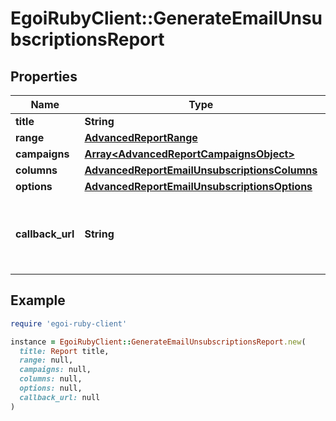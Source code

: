 # EgoiRubyClient::GenerateEmailUnsubscriptionsReport

## Properties

| Name | Type | Description | Notes |
| ---- | ---- | ----------- | ----- |
| **title** | **String** | Advanced report title |  |
| **range** | [**AdvancedReportRange**](AdvancedReportRange.md) |  |  |
| **campaigns** | [**Array&lt;AdvancedReportCampaignsObject&gt;**](AdvancedReportCampaignsObject.md) | Campaigns of the report |  |
| **columns** | [**AdvancedReportEmailUnsubscriptionsColumns**](AdvancedReportEmailUnsubscriptionsColumns.md) |  |  |
| **options** | [**AdvancedReportEmailUnsubscriptionsOptions**](AdvancedReportEmailUnsubscriptionsOptions.md) |  |  |
| **callback_url** | **String** | URL which will receive the information of the report &lt;a href&#x3D;&#39;/usecases/callbacks/&#39; target&#x3D;&#39;_blank&#39;&gt;[Go to callback documentation]&lt;/a&gt; | [optional] |

## Example

```ruby
require 'egoi-ruby-client'

instance = EgoiRubyClient::GenerateEmailUnsubscriptionsReport.new(
  title: Report title,
  range: null,
  campaigns: null,
  columns: null,
  options: null,
  callback_url: null
)
```


